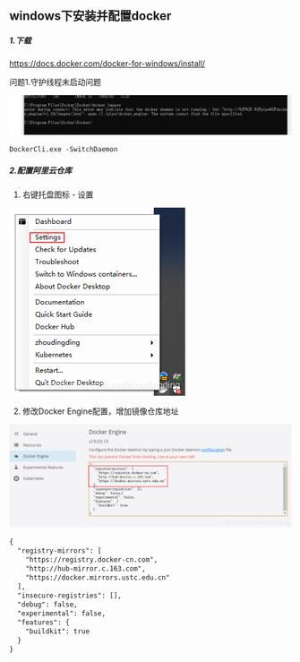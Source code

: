 ## windows下安装并配置docker

#####  1.下载

 https://docs.docker.com/docker-for-windows/install/

问题1.守护线程未启动问题

![](../../assets/1659272793667.png)

```shell
DockerCli.exe -SwitchDaemon
```

#####  2.配置阿里云仓库

1. 右键托盘图标 - 设置

![](../../assets/1659272793681.png)



2. 修改Docker Engine配置，增加镜像仓库地址

![](../../assets/1659272793696.png)



```shell
{
  "registry-mirrors": [
    "https://registry.docker-cn.com",
    "http://hub-mirror.c.163.com",
    "https://docker.mirrors.ustc.edu.cn"
  ],
  "insecure-registries": [],
  "debug": false,
  "experimental": false,
  "features": {
    "buildkit": true
  }
}
```

